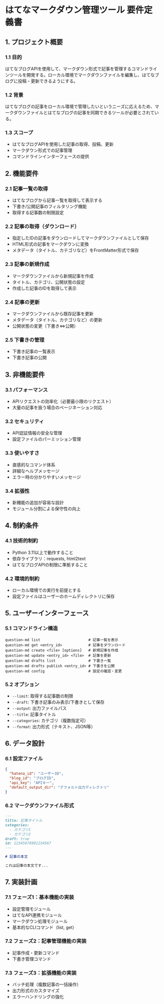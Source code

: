 # はてなマークダウン管理ツール 要件定義書

## 1. プロジェクト概要

### 1.1 目的
はてなブログAPIを使用して、マークダウン形式で記事を管理するコマンドラインツールを開発する。ローカル環境でマークダウンファイルを編集し、はてなブログに投稿・更新できるようにする。

### 1.2 背景
はてなブログの記事をローカル環境で管理したいというニーズに応えるため、マークダウンファイルとはてなブログの記事を同期できるツールが必要とされている。

### 1.3 スコープ
- はてなブログAPIを使用した記事の取得、投稿、更新
- マークダウン形式での記事管理
- コマンドラインインターフェースの提供

## 2. 機能要件

### 2.1 記事一覧の取得
- はてなブログから記事一覧を取得して表示する
- 下書き/公開記事のフィルタリング機能
- 取得する記事数の制限設定

### 2.2 記事の取得（ダウンロード）
- 指定したIDの記事をダウンロードしてマークダウンファイルとして保存
- HTML形式の記事をマークダウンに変換
- メタデータ（タイトル、カテゴリなど）をFrontMatter形式で保存

### 2.3 記事の新規作成
- マークダウンファイルから新規記事を作成
- タイトル、カテゴリ、公開状態の設定
- 作成した記事のIDを取得して表示

### 2.4 記事の更新
- マークダウンファイルから既存記事を更新
- メタデータ（タイトル、カテゴリなど）の更新
- 公開状態の変更（下書き⇔公開）

### 2.5 下書きの管理
- 下書き記事の一覧表示
- 下書き記事の公開

## 3. 非機能要件

### 3.1 パフォーマンス
- APIリクエストの効率化（必要最小限のリクエスト）
- 大量の記事を扱う場合のページネーション対応

### 3.2 セキュリティ
- API認証情報の安全な管理
- 設定ファイルのパーミッション管理

### 3.3 使いやすさ
- 直感的なコマンド体系
- 詳細なヘルプメッセージ
- エラー時の分かりやすいメッセージ

### 3.4 拡張性
- 新機能の追加が容易な設計
- モジュール分割による保守性の向上

## 4. 制約条件

### 4.1 技術的制約
- Python 3.11以上で動作すること
- 依存ライブラリ：requests, html2text
- はてなブログAPIの制限に準拠すること

### 4.2 環境的制約
- ローカル環境での実行を前提とする
- 設定ファイルはユーザーのホームディレクトリに保存

## 5. ユーザーインターフェース

### 5.1 コマンドライン構造
```
question-md list                      # 記事一覧を表示
question-md get <entry_id>            # 記事をダウンロード
question-md create <file> [options]   # 新規記事を作成
question-md update <entry_id> <file>  # 記事を更新
question-md drafts list               # 下書き一覧
question-md drafts publish <entry_id> # 下書きを公開
question-md config                    # 設定の確認・変更
```

### 5.2 オプション
- `--limit`: 取得する記事数の制限
- `--draft`: 下書き記事のみ表示/下書きとして保存
- `--output`: 出力ファイルパス
- `--title`: 記事タイトル
- `--categories`: カテゴリ（複数指定可）
- `--format`: 出力形式（テキスト、JSON等）

## 6. データ設計

### 6.1 設定ファイル
```json
{
  "hatena_id": "ユーザーID",
  "blog_id": "ブログID",
  "api_key": "APIキー",
  "default_output_dir": "デフォルト出力ディレクトリ"
}
```

### 6.2 マークダウンファイル形式
```markdown
---
title: 記事タイトル
categories:
  - カテゴリ1
  - カテゴリ2
draft: true
id: 12345678901234567
---

# 記事の本文

これは記事の本文です...
```

## 7. 実装計画

### 7.1 フェーズ1：基本機能の実装
- 設定管理モジュール
- はてなAPI連携モジュール
- マークダウン処理モジュール
- 基本的なCLIコマンド（list, get）

### 7.2 フェーズ2：記事管理機能の実装
- 記事作成・更新コマンド
- 下書き管理コマンド

### 7.3 フェーズ3：拡張機能の実装
- バッチ処理（複数記事の一括操作）
- 出力形式のカスタマイズ
- エラーハンドリングの強化
